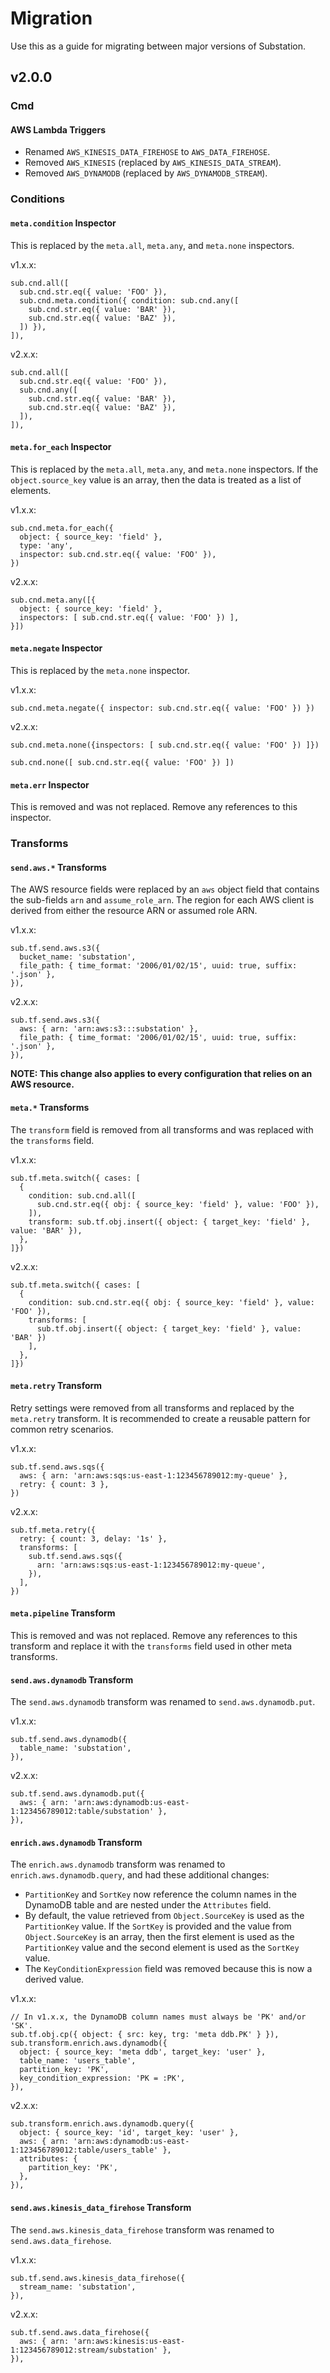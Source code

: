 # Migration

Use this as a guide for migrating between major versions of Substation.

## v2.0.0

### Cmd

#### AWS Lambda Triggers

- Renamed `AWS_KINESIS_DATA_FIREHOSE` to `AWS_DATA_FIREHOSE`.
- Removed `AWS_KINESIS` (replaced by `AWS_KINESIS_DATA_STREAM`).
- Removed `AWS_DYNAMODB` (replaced by `AWS_DYNAMODB_STREAM`).

### Conditions

#### `meta.condition` Inspector

This is replaced by the `meta.all`, `meta.any`, and `meta.none` inspectors.

v1.x.x:

```jsonnet
sub.cnd.all([
  sub.cnd.str.eq({ value: 'FOO' }),
  sub.cnd.meta.condition({ condition: sub.cnd.any([
    sub.cnd.str.eq({ value: 'BAR' }),
    sub.cnd.str.eq({ value: 'BAZ' }),
  ]) }),
]),
```

v2.x.x:

```jsonnet
sub.cnd.all([
  sub.cnd.str.eq({ value: 'FOO' }),
  sub.cnd.any([
    sub.cnd.str.eq({ value: 'BAR' }),
    sub.cnd.str.eq({ value: 'BAZ' }),
  ]),
]),
```

#### `meta.for_each` Inspector

This is replaced by the `meta.all`, `meta.any`, and `meta.none` inspectors. If the `object.source_key` value is an array, then the data is treated as a list of elements. 

v1.x.x:

```jsonnet
sub.cnd.meta.for_each({
  object: { source_key: 'field' },
  type: 'any',
  inspector: sub.cnd.str.eq({ value: 'FOO' }),
})
```

v2.x.x:

```jsonnet
sub.cnd.meta.any([{
  object: { source_key: 'field' },
  inspectors: [ sub.cnd.str.eq({ value: 'FOO' }) ],
}])
```

#### `meta.negate` Inspector

This is replaced by the `meta.none` inspector.

v1.x.x:

```jsonnet
sub.cnd.meta.negate({ inspector: sub.cnd.str.eq({ value: 'FOO' }) })
```

v2.x.x:

```jsonnet
sub.cnd.meta.none({inspectors: [ sub.cnd.str.eq({ value: 'FOO' }) ]})
```


```jsonnet
sub.cnd.none([ sub.cnd.str.eq({ value: 'FOO' }) ])
```

#### `meta.err` Inspector

This is removed and was not replaced. Remove any references to this inspector.

### Transforms

#### `send.aws.*` Transforms

The AWS resource fields were replaced by an `aws` object field that contains the sub-fields `arn` and `assume_role_arn`. The region for each AWS client is derived from either the resource ARN or assumed role ARN.

v1.x.x:

```jsonnet
sub.tf.send.aws.s3({
  bucket_name: 'substation',
  file_path: { time_format: '2006/01/02/15', uuid: true, suffix: '.json' },
}),
```

v2.x.x:

```jsonnet
sub.tf.send.aws.s3({
  aws: { arn: 'arn:aws:s3:::substation' },
  file_path: { time_format: '2006/01/02/15', uuid: true, suffix: '.json' },
}),
```

**NOTE: This change also applies to every configuration that relies on an AWS resource.**

#### `meta.*` Transforms

The `transform` field is removed from all transforms and was replaced with the `transforms` field.

v1.x.x:

```jsonnet
sub.tf.meta.switch({ cases: [
  {
    condition: sub.cnd.all([
      sub.cnd.str.eq({ obj: { source_key: 'field' }, value: 'FOO' }),
    ]),
    transform: sub.tf.obj.insert({ object: { target_key: 'field' }, value: 'BAR' }),
  },
]})
```

v2.x.x:

```jsonnet
sub.tf.meta.switch({ cases: [
  {
    condition: sub.cnd.str.eq({ obj: { source_key: 'field' }, value: 'FOO' }),
    transforms: [ 
      sub.tf.obj.insert({ object: { target_key: 'field' }, value: 'BAR' }) 
    ],
  },
]})
```

#### `meta.retry` Transform

Retry settings were removed from all transforms and replaced by the `meta.retry` transform. It is recommended to create a reusable pattern for common retry scenarios.

v1.x.x:

```jsonnet
sub.tf.send.aws.sqs({
  aws: { arn: 'arn:aws:sqs:us-east-1:123456789012:my-queue' },
  retry: { count: 3 },
})
```

v2.x.x:

```jsonnet
sub.tf.meta.retry({
  retry: { count: 3, delay: '1s' },
  transforms: [
    sub.tf.send.aws.sqs({
      arn: 'arn:aws:sqs:us-east-1:123456789012:my-queue',
    }),
  ],
})
```

#### `meta.pipeline` Transform

This is removed and was not replaced. Remove any references to this transform and replace it with the `transforms` field used in other meta transforms.

#### `send.aws.dynamodb` Transform

The `send.aws.dynamodb` transform was renamed to `send.aws.dynamodb.put`.

v1.x.x:

```jsonnet
sub.tf.send.aws.dynamodb({
  table_name: 'substation',
}),
```

v2.x.x:

```jsonnet
sub.tf.send.aws.dynamodb.put({
  aws: { arn: 'arn:aws:dynamodb:us-east-1:123456789012:table/substation' },
}),
```

#### `enrich.aws.dynamodb` Transform

The `enrich.aws.dynamodb` transform was renamed to `enrich.aws.dynamodb.query`, and had these additional changes:
- `PartitionKey` and `SortKey` now reference the column names in the DynamoDB table and are nested under the `Attributes` field.
- By default, the value retrieved from `Object.SourceKey` is used as the `PartitionKey` value. If the `SortKey` is provided and the value from `Object.SourceKey` is an array, then the first element is used as the `PartitionKey` value and the second element is used as the `SortKey` value. 
- The `KeyConditionExpression` field was removed because this is now a derived value.

v1.x.x:

```jsonnet
// In v1.x.x, the DynamoDB column names must always be 'PK' and/or 'SK'.
sub.tf.obj.cp({ object: { src: key, trg: 'meta ddb.PK' } }),
sub.transform.enrich.aws.dynamodb({
  object: { source_key: 'meta ddb', target_key: 'user' },
  table_name: 'users_table',
  partition_key: 'PK',
  key_condition_expression: 'PK = :PK',
}),
```

v2.x.x:

```jsonnet
sub.transform.enrich.aws.dynamodb.query({
  object: { source_key: 'id', target_key: 'user' },
  aws: { arn: 'arn:aws:dynamodb:us-east-1:123456789012:table/users_table' },
  attributes: {
    partition_key: 'PK',
  },
}),
```

#### `send.aws.kinesis_data_firehose` Transform

The `send.aws.kinesis_data_firehose` transform was renamed to `send.aws.data_firehose`.

v1.x.x:

```jsonnet
sub.tf.send.aws.kinesis_data_firehose({
  stream_name: 'substation',
}),
```

v2.x.x:

```jsonnet
sub.tf.send.aws.data_firehose({
  aws: { arn: 'arn:aws:kinesis:us-east-1:123456789012:stream/substation' },
}),
```
